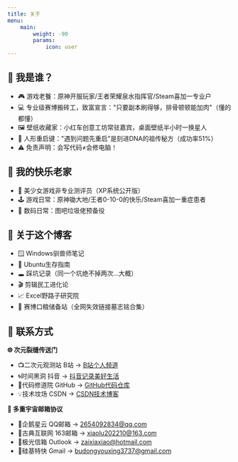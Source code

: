 ```yaml
---
title: 关于
menu:
    main: 
        weight: -90
        params:
            icon: user
---
```


## 👤 我是谁？

- 🎮 游戏老餮：原神开服玩家/王者荣耀泉水指挥官/Steam喜加一专业户
- 💻 专业级赛博搬砖工，致富宣言："只要副本刷得够，排骨顿顿能加肉"（懂的都懂）
- 🖼️ 壁纸收藏家：小红车创意工坊常驻嘉宾，桌面壁纸半小时一换星人
- 🔄 人形重启键："遇到问题先重启"是刻进DNA的祖传秘方（成功率51%）
- ⚠️ 免责声明：会写代码≠会修电脑！

## 🌸 我的快乐老家

- 🌸 美少女游戏非专业测评员（XP系统公开版）
- 🕹️ 游戏日常：原神锄大地/王者0-10-0的快乐/Steam喜加一重症患者
- 🔧 数码日常：图吧垃圾佬预备役

## 📒 关于这个博客

- 🪟 Windows驯兽师笔记
- 🐧 Ubuntu生存指南
- 🕳️ 踩坑记录（同一个坑绝不掉两次...大概）
- 🎬 剪辑民工进化论
- 📈 Excel野路子研究院
- 💾 赛博口粮储备站（全网失效链接墓志铭合集）

## 🌌 联系方式


**🌐 ‌次元裂缝传送门‌**

-  📺二次元观测站 B站 → [B站个人频道](https://space.bilibili.com/4069668)
-  🌀时间黑洞 抖音 → [抖音记录美好生活](https://v.douyin.com/i54RfHqR/)
-  👾代码修道院 GitHub → [GitHub代码仓库](https://github.com/zero3737)
-  💡技术坟场 CSDN → [CSDN技术博客](https://blog.csdn.net/weixin_43821705)

**📧 ‌多重宇宙邮箱协议‌**

- 🐧企鹅星云 QQ邮箱 → 2654092834@qq.com
- 🌊古典互联网 163邮箱 → xiaolu202210@163.com
- 🦄极光信箱 Outlook → zaixiaxiao@hotmail.com
- 🚀硅基特快 Gmail → budongyouxing3737@gmail.com

